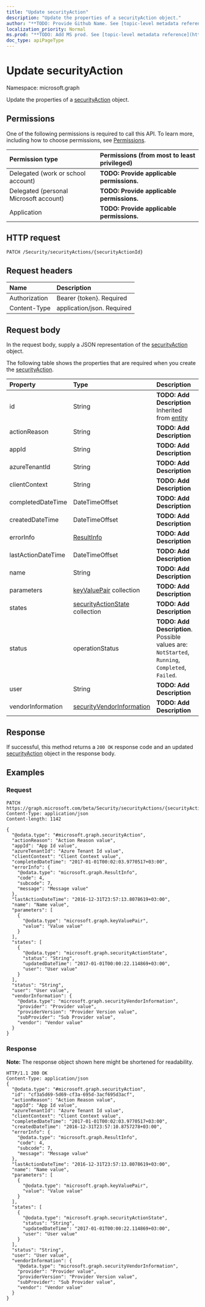 ```yaml
---
title: "Update securityAction"
description: "Update the properties of a securityAction object."
author: "**TODO: Provide Github Name. See [topic-level metadata reference](https://msgo.azurewebsites.net/add/document/guidelines/metadata.html#topic-level-metadata)**"
localization_priority: Normal
ms.prod: "**TODO: Add MS prod. See [topic-level metadata reference](https://msgo.azurewebsites.net/add/document/guidelines/metadata.html#topic-level-metadata)**"
doc_type: apiPageType
---
```


# Update securityAction

Namespace: microsoft.graph

Update the properties of a [securityAction](../resources/securityaction.md) object.

## Permissions
One of the following permissions is required to call this API. To learn more, including how to choose permissions, see [Permissions](/concepts/permissions-reference.md).

|Permission type|Permissions (from most to least privileged)|
|:---|:---|
|Delegated (work or school account)|**TODO: Provide applicable permissions.**|
|Delegated (personal Microsoft account)|**TODO: Provide applicable permissions.**|
|Application|**TODO: Provide applicable permissions.**|

## HTTP request
<!-- {
  "blockType": "ignored"
}
-->
``` http
PATCH /Security/securityActions/{securityActionId}
```

## Request headers
|Name|Description|
|:---|:---|
|Authorization|Bearer {token}. Required|
|Content-Type|application/json. Required|

## Request body
In the request body, supply a JSON representation of the [securityAction](../resources/securityaction.md) object.

The following table shows the properties that are required when you create the [securityAction](../resources/securityaction.md).

|Property|Type|Description|
|:---|:---|:---|
|id|String|**TODO: Add Description** Inherited from [entity](../resources/entity.md)|
|actionReason|String|**TODO: Add Description**|
|appId|String|**TODO: Add Description**|
|azureTenantId|String|**TODO: Add Description**|
|clientContext|String|**TODO: Add Description**|
|completedDateTime|DateTimeOffset|**TODO: Add Description**|
|createdDateTime|DateTimeOffset|**TODO: Add Description**|
|errorInfo|[ResultInfo](../resources/resultinfo.md)|**TODO: Add Description**|
|lastActionDateTime|DateTimeOffset|**TODO: Add Description**|
|name|String|**TODO: Add Description**|
|parameters|[keyValuePair](../resources/keyvaluepair.md) collection|**TODO: Add Description**|
|states|[securityActionState](../resources/securityactionstate.md) collection|**TODO: Add Description**|
|status|operationStatus|**TODO: Add Description**. Possible values are: `NotStarted`, `Running`, `Completed`, `Failed`.|
|user|String|**TODO: Add Description**|
|vendorInformation|[securityVendorInformation](../resources/securityvendorinformation.md)|**TODO: Add Description**|



## Response
If successful, this method returns a `200 OK` response code and an updated [securityAction](../resources/securityaction.md) object in the response body.

## Examples

### Request
<!-- {
  "blockType": "request",
  "name": "update_securityaction"
}
-->
``` http
PATCH https://graph.microsoft.com/beta/Security/securityActions/{securityActionId}
Content-Type: application/json
Content-length: 1142

{
  "@odata.type": "#microsoft.graph.securityAction",
  "actionReason": "Action Reason value",
  "appId": "App Id value",
  "azureTenantId": "Azure Tenant Id value",
  "clientContext": "Client Context value",
  "completedDateTime": "2017-01-01T00:02:03.9770517+03:00",
  "errorInfo": {
    "@odata.type": "microsoft.graph.ResultInfo",
    "code": 4,
    "subcode": 7,
    "message": "Message value"
  },
  "lastActionDateTime": "2016-12-31T23:57:13.8078619+03:00",
  "name": "Name value",
  "parameters": [
    {
      "@odata.type": "microsoft.graph.keyValuePair",
      "value": "Value value"
    }
  ],
  "states": [
    {
      "@odata.type": "microsoft.graph.securityActionState",
      "status": "String",
      "updatedDateTime": "2017-01-01T00:00:22.114869+03:00",
      "user": "User value"
    }
  ],
  "status": "String",
  "user": "User value",
  "vendorInformation": {
    "@odata.type": "microsoft.graph.securityVendorInformation",
    "provider": "Provider value",
    "providerVersion": "Provider Version value",
    "subProvider": "Sub Provider value",
    "vendor": "Vendor value"
  }
}
```

### Response
**Note:** The response object shown here might be shortened for readability.
<!-- {
  "blockType": "response",
  "truncated": true
}
-->
``` http
HTTP/1.1 200 OK
Content-Type: application/json
{
  "@odata.type": "#microsoft.graph.securityAction",
  "id": "cf3a5d69-5d69-cf3a-695d-3acf695d3acf",
  "actionReason": "Action Reason value",
  "appId": "App Id value",
  "azureTenantId": "Azure Tenant Id value",
  "clientContext": "Client Context value",
  "completedDateTime": "2017-01-01T00:02:03.9770517+03:00",
  "createdDateTime": "2016-12-31T23:57:10.8757278+03:00",
  "errorInfo": {
    "@odata.type": "microsoft.graph.ResultInfo",
    "code": 4,
    "subcode": 7,
    "message": "Message value"
  },
  "lastActionDateTime": "2016-12-31T23:57:13.8078619+03:00",
  "name": "Name value",
  "parameters": [
    {
      "@odata.type": "microsoft.graph.keyValuePair",
      "value": "Value value"
    }
  ],
  "states": [
    {
      "@odata.type": "microsoft.graph.securityActionState",
      "status": "String",
      "updatedDateTime": "2017-01-01T00:00:22.114869+03:00",
      "user": "User value"
    }
  ],
  "status": "String",
  "user": "User value",
  "vendorInformation": {
    "@odata.type": "microsoft.graph.securityVendorInformation",
    "provider": "Provider value",
    "providerVersion": "Provider Version value",
    "subProvider": "Sub Provider value",
    "vendor": "Vendor value"
  }
}
```

